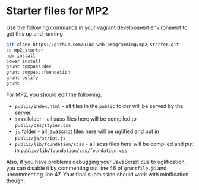 # Starter files for MP2
Use the following commands in your vagrant development environment to get this up and running
```bash
git clone https://github.com/uiuc-web-programming/mp2_starter.git
cd mp2_starter
npm install
bower install
grunt compass:dev
grunt compass:foundation
grunt uglify
grunt
```

For MP2, you should edit the following:
- `public/index.html` - all files in the `public` folder will be served by the server
- `sass` folder - all sass files here will be compiled to `public/css/styles.css`
- `js` folder - all javascript files here will be uglified and put in `public/js/script.js`
- `public/lib/foundation/scss` - all scss files here will be compiled and put in `public/lib/foundation/css/foundation.css`

Also, if you have problems debugging your JavaScript due to uglification, you can disable it by commenting out line 46 of `gruntfile.js` and uncommenting line 47. Your final submission should work with minification though.
